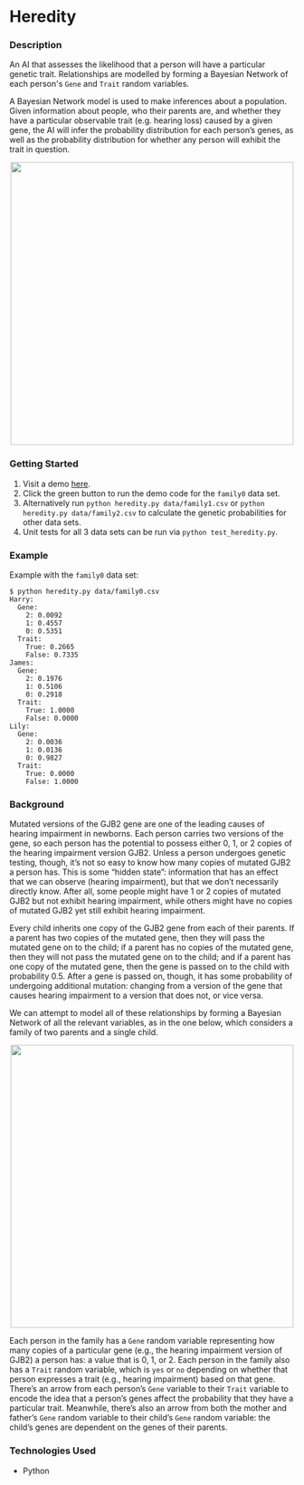 # Heredity

### Description
An AI that assesses the likelihood that a person will have a particular genetic trait. Relationships are modelled by forming a Bayesian Network of each person's ```Gene``` and ```Trait``` random variables.

 A Bayesian Network model is used to make inferences about a population. Given information about people, who their parents are, and whether they have a particular observable trait (e.g. hearing loss) caused by a given gene, the AI will infer the probability distribution for each person’s genes, as well as the probability distribution for whether any person will exhibit the trait in question.

<p align="center">
  <img width="500" src="https://user-images.githubusercontent.com/74436899/125932475-d4479b68-644a-4bf1-b38e-87b90d5b1ceb.png">
</p>

### Getting Started
1. Visit a demo [here](https://replit.com/@DanielTsiang/heredity#README.md).
2. Click the green button to run the demo code for the ```family0``` data set.
3. Alternatively run ```python heredity.py data/family1.csv``` or ```python heredity.py data/family2.csv``` to calculate the genetic probabilities for other data sets.
4. Unit tests for all 3 data sets can be run via ```python test_heredity.py```.

### Example
Example with the ```family0``` data set:
```
$ python heredity.py data/family0.csv
Harry:
  Gene:
    2: 0.0092
    1: 0.4557
    0: 0.5351
  Trait:
    True: 0.2665
    False: 0.7335
James:
  Gene:
    2: 0.1976
    1: 0.5106
    0: 0.2918
  Trait:
    True: 1.0000
    False: 0.0000
Lily:
  Gene:
    2: 0.0036
    1: 0.0136
    0: 0.9827
  Trait:
    True: 0.0000
    False: 1.0000
```

### Background
Mutated versions of the GJB2 gene are one of the leading causes of hearing impairment in newborns. Each person carries two versions of the gene, so each person has the potential to possess either 0, 1, or 2 copies of the hearing impairment version GJB2. Unless a person undergoes genetic testing, though, it’s not so easy to know how many copies of mutated GJB2 a person has. This is some “hidden state”: information that has an effect that we can observe (hearing impairment), but that we don’t necessarily directly know. After all, some people might have 1 or 2 copies of mutated GJB2 but not exhibit hearing impairment, while others might have no copies of mutated GJB2 yet still exhibit hearing impairment.

Every child inherits one copy of the GJB2 gene from each of their parents. If a parent has two copies of the mutated gene, then they will pass the mutated gene on to the child; if a parent has no copies of the mutated gene, then they will not pass the mutated gene on to the child; and if a parent has one copy of the mutated gene, then the gene is passed on to the child with probability 0.5. After a gene is passed on, though, it has some probability of undergoing additional mutation: changing from a version of the gene that causes hearing impairment to a version that does not, or vice versa.

We can attempt to model all of these relationships by forming a Bayesian Network of all the relevant variables, as in the one below, which considers a family of two parents and a single child.

<p align="center">
  <img width="500" src="https://user-images.githubusercontent.com/74436899/125946530-30e96c89-01f2-4da0-9336-07237c5e54c3.png">
</p>

Each person in the family has a ```Gene``` random variable representing how many copies of a particular gene (e.g., the hearing impairment version of GJB2) a person has: a value that is 0, 1, or 2. Each person in the family also has a ```Trait``` random variable, which is ```yes``` or ```no``` depending on whether that person expresses a trait (e.g., hearing impairment) based on that gene. There’s an arrow from each person’s ```Gene``` variable to their ```Trait``` variable to encode the idea that a person’s genes affect the probability that they have a particular trait. Meanwhile, there’s also an arrow from both the mother and father’s ```Gene``` random variable to their child’s ```Gene``` random variable: the child’s genes are dependent on the genes of their parents.

### Technologies Used
* Python